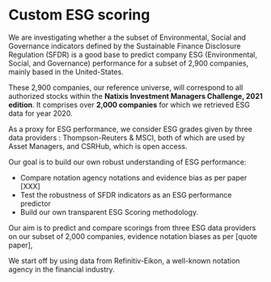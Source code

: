 # Custom ESG scoring

We are investigating whether a the subset of Environmental, Social and Governance indicators defined by the Sustainable Finance Disclosure Regulation (SFDR) is a good base to predict company ESG (Environmental, Social, and Governance) performance for a subset of 2,900 companies, mainly based in the United-States. 

These 2,900 companies, our reference universe, will correspond to all authorized stocks within the **Natixis Investment Managers Challenge, 2021 edition**. It comprises over **2,000 companies** for which we retrieved ESG data for year 2020. 

As a proxy for ESG performance, we consider ESG grades given by three data providers : Thompson-Reuters & MSCI, both of which are used by Asset Managers, and CSRHub, which is open access. 


Our goal is to build our own robust understanding of ESG performance:   
- Compare notation agency notations and evidence bias as per paper [XXX] 
- Test the robustness of SFDR indicators as an ESG performance predictor
- Build our own transparent ESG Scoring methodology. 


Our aim is to predict and compare scorings from three ESG data providers on our subset of 2,000 companies, evidence notation biases as per [quote paper], 

We start off by using data from Refinitiv-Eikon, a well-known notation agency in the financial industry.
